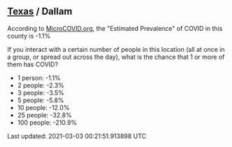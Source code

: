 
## [Texas](/united-states/texas) / Dallam

According to [MicroCOVID.org](http://microcovid.org),
the "Estimated Prevalence" of COVID in this county is -1.1%

If you interact with a certain number of people in this location
(all at once in a group, or spread out across the day), what is the chance that
1 or more of them has COVID?

- 1 person: -1.1%
- 2 people: -2.3%
- 3 people: -3.5%
- 5 people: -5.8%
- 10 people: -12.0%
- 25 people: -32.8%
- 100 people: -210.9%

Last updated: 2021-03-03 00:21:51.913898 UTC
